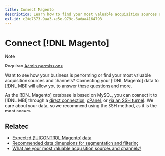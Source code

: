 ```yaml
---
title: Connect Magento
description: Learn how to find your most valuable acquisition sources and channels.
exl-id: c20e7673-9aa3-4e5e-979c-6adaa4164793
---
```

# Connect [!DNL Magento]

>[!NOTE]
>
>Requires [Admin permissions](../../../administrator/user-management/user-management.md).

Want to see how your business is performing or find your most valuable acquisition sources and channels? Connecting your [!DNL Magento] data to [!DNL MBI] will allow you to answer these questions and more.

As the [!DNL Magento] database is based on MySQL, you can connect it to [!DNL MBI] through a [direct connection](../integrations/mysql-via-a-direct-connection.md), [cPanel](../integrations/mysql-via-cpanel.md), or [via an SSH tunnel](../integrations/mysql-via-ssh-tunnel.md). We care about your data, so we recommend using the SSH method, as it is the most secure.

## Related

* [Expected [!UICONTROL Magento] data](../integrations/magento-data.md)
* [Recommended data dimensions for segmentation and filtering](../../../best-practices/segment-filter.md)
* [What are your most valuable acquisition sources and channels?](../../analysis/most-value-source-channel.md)
